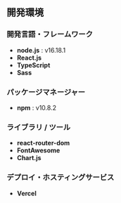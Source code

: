 ## 開発環境

### 開発言語・フレームワーク
- **node.js** : v16.18.1
- **React.js**
- **TypeScript**
- **Sass**

### パッケージマネージャー
- **npm** : v10.8.2

### ライブラリ / ツール
- **react-router-dom**
- **FontAwesome**
- **Chart.js**

### デプロイ・ホスティングサービス
- **Vercel**
